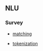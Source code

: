 ## NLU

### Survey

+ [matching](survey/matching.pptx)

+ [tokenization](survey/tokenization.pptx)

